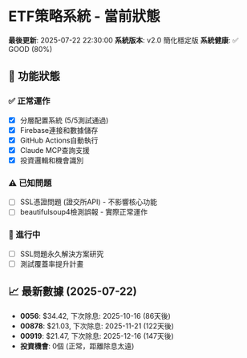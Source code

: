 # ETF策略系統 - 當前狀態

**最後更新**: 2025-07-22 22:30:00
**系統版本**: v2.0 簡化穩定版
**系統健康**: ✅ GOOD (80%)

## 🔧 功能狀態

### ✅ 正常運作
- [x] 分層配置系統 (5/5測試通過)
- [x] Firebase連接和數據儲存  
- [x] GitHub Actions自動執行
- [x] Claude MCP查詢支援
- [x] 投資邏輯和機會識別

### ⚠️ 已知問題
- [ ] SSL憑證問題 (證交所API) - 不影響核心功能
- [ ] beautifulsoup4檢測誤報 - 實際正常運作

### 🔄 進行中
- [ ] SSL問題永久解決方案研究
- [ ] 測試覆蓋率提升計畫

## 📈 最新數據 (2025-07-22)
- **0056**: $34.42, 下次除息: 2025-10-16 (86天後)
- **00878**: $21.03, 下次除息: 2025-11-21 (122天後)  
- **00919**: $21.47, 下次除息: 2025-12-16 (147天後)
- **投資機會**: 0個 (正常，距離除息太遠)
